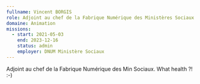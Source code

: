 ```yaml
---
fullname: Vincent BORGIS
role: Adjoint au chef de la Fabrique Numérique des Ministères Sociaux
domaine: Animation
missions:
  - start: 2021-05-03
    end: 2023-12-16
    status: admin
    employer: DNUM Ministère Sociaux
---
```


Adjoint au chef de la Fabrique Numérique des Min Sociaux.
What health ?! :-)
